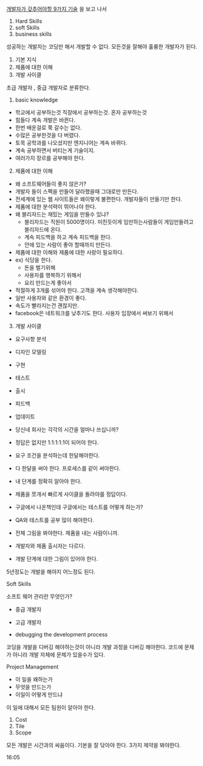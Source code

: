 [개발자가 갖추어야할 9가지 기술](https://www.youtube.com/watch?v=fHyTA-UIcqs) 을 보고 나서


1. Hard Skills
2. soft Skills
3. business skills

성공하는 개발자는 코딩만 해서 개발할 수 없다. 모든것을 잘해야 훌륭한 개발자가 된다.

1. 기본 지식
1. 제품에 대한 이해
1. 개발 사이클

초급 개발자 , 중급 개발자로 분류한다.

1. basic knowledge
- 학교에서 공부하는것 직장에서 공부하는것. 혼자 공부하는것
- 힘들다 계속 개발은 바뀐다.
- 한번 배운걸로 쭉 갈수는 없다.
- 수많은 공부한것을 다 버렸다.
- 토목 공학과를 나오셨지만 엔지니어는 계속 바뀌다.
- 계속 공부하면서 버티는게 기술이지.
- 여러가지 장르를 공부해야 한다.

2. 제품에 대한 이해
- 왜 소프트웨어들이 좋지 않은가?
- 개발자 들이 스펙을 만들어 달라했을때 그대로만 만든다.
- 전세계에 있는 웹 사이트들은 왜이렇게 불편한다. 개발자들이 만들기만 한다.
- 제품에 대한 분석력이 뛰어나야 한다.
- 왜 블리자드는 재밌는 게임을 만들수 있냐?
    - 블리자드는 직원이 5000명이다. 미친듯이게 임만하는사람들이 게임만들려고 블리자드에 온다.
    - 계속 피드백을 하고 계속 피드백을 한다.
    - 안에 있는 사람이 좋아 할때까지 만든다.
- 제품에 대한 이해와 제품에 대한 사랑이 필요하다.
- ex) 식당을 한다.
    - 돈을 벌기위해
    - 사용자를 행복하기 위해서
    - 요리 만드는게 좋아서
- 적절하게 3개를 섞어야 한다. 고객을 계속 생각해야한다.
- 일반 사용자와 같은 환경이 좋다.
- 속도가 빨라지는건 괜찮지만.
- facebook은 네트워크를 낮추기도 한다. 사용자 입장에서 써보기 위해서

3. 개발 사이클

- 요구사항 분석
- 디자인 모델링
- 구현
- 테스트
- 출시
- 피드백
- 업데이트


- 당신네 회사는 각각의 시간을 얼마나 쓰십니까? 
- 정답은 없지만 1:1:1:1:1이 되어야 한다.
- 요구 조건을 분석하는데 한달해야한다. 
- 다 한달을 써야 한다. 프로세스를 같이 써야한다.
- 내 단계를 정확히 알아야 한다. 
- 제품을 쪼개서 빠르게 사이클을 돌려야를 정답이다. 
- 구글에서 나온책인데 구글에서는 테스트를 어떻게 하는가?
- QA와 테스트를 공부 많이 해야한다. 
- 전체 그림을 봐야한다. 제품을 내는 사람이니까.
- 개발자와 제품 출시자는 다르다.

- 개발 단계에 대한 그림이 있어야 한다.

5년정도는 개발을 해야지 어느정도 된다.

Soft Skills

소프트 웨어 관리란 무엇인가? 

- 중급 개발자
- 고급 개발자

- debugging the development process

코딩을 개발을 디버깅 해야하는것이 아니라 개발 과정을 디버깅 해야한다.
코드에 문제가 아니라 개발 자체에 문제가 있을수가 있다.

Project Management

- 이 일을 왜하는가
- 무엇을 만드는가
- 이일이 어떻게 만드냐

이 일에 대해서 모든 팀원이 알아야 한다.

1. Cost
1. Tile
1. Scope

모든 개발은 시간과의 싸움이다. 기본을 잘 닦아야 한다.
3가지 제약을 봐야한다. 

16:05
